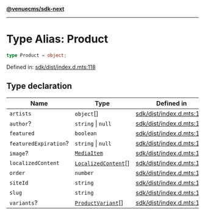 [**@venuecms/sdk-next**](../Index.md)

***

# Type Alias: Product

```ts
type Product = object;
```

Defined in: [sdk/dist/index.d.mts:118](https://github.com/venuecms/sdk/blob/6283acc845335a99eac7e210bd07dad1da30061f/packages/sdk/dist/index.d.mts#L118)

## Type declaration

| Name | Type | Defined in |
| ------ | ------ | ------ |
| <a id="artists"></a> `artists` | `object`[] | [sdk/dist/index.d.mts:127](https://github.com/venuecms/sdk/blob/6283acc845335a99eac7e210bd07dad1da30061f/packages/sdk/dist/index.d.mts#L127) |
| <a id="author"></a> `author`? | `string` \| `null` | [sdk/dist/index.d.mts:124](https://github.com/venuecms/sdk/blob/6283acc845335a99eac7e210bd07dad1da30061f/packages/sdk/dist/index.d.mts#L124) |
| <a id="featured"></a> `featured` | `boolean` | [sdk/dist/index.d.mts:122](https://github.com/venuecms/sdk/blob/6283acc845335a99eac7e210bd07dad1da30061f/packages/sdk/dist/index.d.mts#L122) |
| <a id="featuredexpiration"></a> `featuredExpiration`? | `string` \| `null` | [sdk/dist/index.d.mts:123](https://github.com/venuecms/sdk/blob/6283acc845335a99eac7e210bd07dad1da30061f/packages/sdk/dist/index.d.mts#L123) |
| <a id="image"></a> `image`? | [`MediaItem`](MediaItem.md) | [sdk/dist/index.d.mts:125](https://github.com/venuecms/sdk/blob/6283acc845335a99eac7e210bd07dad1da30061f/packages/sdk/dist/index.d.mts#L125) |
| <a id="localizedcontent"></a> `localizedContent` | [`LocalizedContent`](LocalizedContent.md)[] | [sdk/dist/index.d.mts:126](https://github.com/venuecms/sdk/blob/6283acc845335a99eac7e210bd07dad1da30061f/packages/sdk/dist/index.d.mts#L126) |
| <a id="order"></a> `order` | `number` | [sdk/dist/index.d.mts:121](https://github.com/venuecms/sdk/blob/6283acc845335a99eac7e210bd07dad1da30061f/packages/sdk/dist/index.d.mts#L121) |
| <a id="siteid"></a> `siteId` | `string` | [sdk/dist/index.d.mts:119](https://github.com/venuecms/sdk/blob/6283acc845335a99eac7e210bd07dad1da30061f/packages/sdk/dist/index.d.mts#L119) |
| <a id="slug"></a> `slug` | `string` | [sdk/dist/index.d.mts:120](https://github.com/venuecms/sdk/blob/6283acc845335a99eac7e210bd07dad1da30061f/packages/sdk/dist/index.d.mts#L120) |
| <a id="variants"></a> `variants`? | [`ProductVariant`](ProductVariant.md)[] | [sdk/dist/index.d.mts:130](https://github.com/venuecms/sdk/blob/6283acc845335a99eac7e210bd07dad1da30061f/packages/sdk/dist/index.d.mts#L130) |
